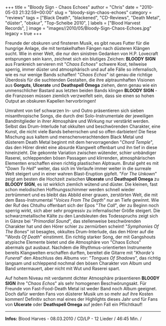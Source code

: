 +++
title = "Bloody Sign - Chaos Echoes"
author = "Chris"
date = "2010-05-03 21:32:59+00:00"
slug = "bloody-sign-chaos-echoes"
category = "reviews"
tags = ["Black Death", "blackened", "CD-Reviews", "Death Metal", "düster", "obskur", "Top-Scheibe 2010", ]
labels = ["Blood Harvest Records", ]
image = "images//2010/05/Bloody-Sign-Chaos-Echoes.jpg"
legacy = true
+++

Freunde der obskuren und finsteren Musik, es gibt neues Futter für die hungrige Anlage, die mit tentakelhaften Fängen nach düsteren Klängen sucht. Wie in einer Welt, die nur den sinistren Gedanken von H.P. Lovecraft entsprungen sein kann, zeichnet sich ein blutiges Zeichen: **BLOODY SIGN** aus Frankreich servieren mit "_Chaos Echoes_" schwere Kost, teilweise sperrig, immer düster und atmosphärisch und auf alle Fälle so infernalisch, wie es nur wenige Bands schaffen!
"_Chaos Echos_" ist genau die richtige Überdosis für die suchtenden Gestalten, die ihre alptraumhaften Visionen aus **Gorguts**, **Ulcerate** und **Deathspell Omega** ziehen, denn genau wie ein unmenschlicher Bastard aus letzten beiden Bands klingen **BLOODY SIGN** - die Franzosen müssen ziemlich verzweifelt sein, dass sie einen so hohen Output an obskuren Kapellen hervorbringen!

Umrahmt von tief schwarzen In- und Outro präsentieren sich sieben misanthropische Songs, die durch drei Solo-Instrumentale der jeweiligen Bandmitglieder in ihrer Atmosphäre und Wirkung nur verstärkt werden. Selbst das Drum-Interlude hat okkulten und beschwörenden Charakter, eine Kunst, die nicht viele Bands beherrschen und so offen darbieten!
Die fiese Mischung aus kaltem und menschenverachtendem Black Metal und düsterem Death Metal beginnt mit dem hervorragenden "_Chord Temple_", das den Hörer direkt eine absurde Klangwelt offenbart und ihn tief in diese hineinzieht. Die gekonnte Variation zwischen wütender, schier unbändiger Raserei, schleppenden bösen Passagen und klirrenden, atmosphärischen Elementen erschaffen einen richtig plastischen Alptraum. Brutal geht es mit "_Down To Hell_" weiter, das sich im Verlaufe immer weiter in die surreale Welt steigert und in einer wahren Blast-Eruption gipfelt. "_For The Unkown_" zeigt am besten die Hochzeit zwischen **Ulcerate** und **Deathspell Omega** zu **BLOODY SIGN**, es ist wirklich ziemlich wütend und düster. Die kleinen, fast schon melodischen Hoffnungsschimmer werden schnell wieder zertrümmert und es bleibt das Abbild einer grauen, zerstörten Welt, die mit dem Bass-Instrumental "_Voices From The Depth_" nur an Tiefe gewinnt.
Wie der Ruf des Chtulhu offenbart sich der Epos "_The Call_", der zu Beginn noch sperrig wirkt, sich aber sehr progressiv zu infernalischer Größe steigert. Die schwarzmetallische Kälte zu den Landsleuten des Todesspruchs zeigt sich in Gänze bei "_Primordial Sound_", das stellenweise beschwörenden Charakter hat und den Hörer schier zu zermürben scheint!
"_Symphonies Of The Bones_" ist besagtes, okkultes Drum-Interlude, das den Hörer auf die "_Words Of Death_" einstimmt. Ein richtig starker Song, der mit Gangshouts atypische Elemente bietet und die Atmosphäre von "Chaos Echos" abermals gut ausbaut. Nachdem die Rhythmus-orientierten Instrumente bereits Klangwelten erschaffen durften, bereitet die Gitarre mit "_Khorde's Funeral_" den Abschluss des Albums vor: "_Tongues Of Shadows_", das richtig langsam und schleppend nochmal den bösen Charakter von Album und Band untermauert, aber nicht mit Wut und Raserei spart.

Auf hohem Niveau mit verdammt dichter Atmosphäre präsentieren **BLOODY SIGN** ihre "_Chaos Echos_" als sehr homogenen Beschwörungsakt. Für Freunde von Fast-Food-Death Metal ist weder Band noch Album geeignet. Doch dafür werden Fans von düsterer Musik um so mehr auf ihre Kosten kommen! Definitiv schon mal eines der Highlights dieses Jahr und für Fans von **Ulcerate** oder **Deathspell Omega** auf jeden Fall ein Pflichtkauf!





---
**Infos:**
Blood Harves - 08.03.2010 / 
CD/LP - 12 Lieder / 46:45 Min. / 
